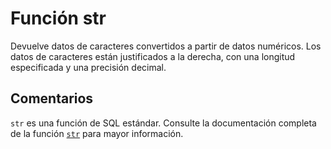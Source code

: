 ﻿---
Autogenerated: true
---

# Función  str

Devuelve datos de caracteres convertidos a partir de datos numéricos. Los datos de caracteres están justificados a la derecha, con una longitud especificada y una precisión decimal.

## Comentarios 

`str` es una función de SQL estándar. Consulte la documentación completa de la función [`str`](https://learn.microsoft.com/es-es/sql/t-sql/functions/str-transact-sql) para mayor información.
